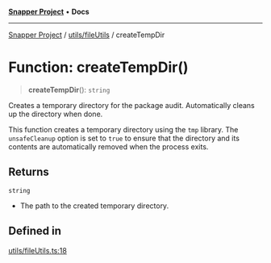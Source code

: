 [**Snapper Project**](../../../README.md) • **Docs**

***

[Snapper Project](../../../README.md) / [utils/fileUtils](../README.md) / createTempDir

# Function: createTempDir()

> **createTempDir**(): `string`

Creates a temporary directory for the package audit.
Automatically cleans up the directory when done.

This function creates a temporary directory using the `tmp` library.
The `unsafeCleanup` option is set to `true` to ensure that the directory
and its contents are automatically removed when the process exits.

## Returns

`string`

- The path to the created temporary directory.

## Defined in

[utils/fileUtils.ts:18](https://github.com/asifqatar/Snapper/blob/745a7dc53ba74a10939f2917619e05af16a1385f/utils/fileUtils.ts#L18)
